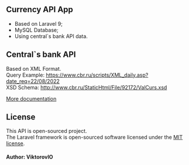 ## Currency API App

- Based on Laravel 9;
- MySQL Database;
- Using central`s bank API data.

## Central`s bank API

Based on XML Format.  
Query Example: https://www.cbr.ru/scripts/XML_daily.asp?date_req=22/08/2022  
XSD Schema: http://www.cbr.ru/StaticHtml/File/92172/ValCurs.xsd  

[More documentation](http://www.cbr.ru/development/SXML/)

## License

This API is open-sourced project.  
The Laravel framework is open-sourced software licensed under the [MIT license](https://opensource.org/licenses/MIT).

#### Author: ViktorovIO
